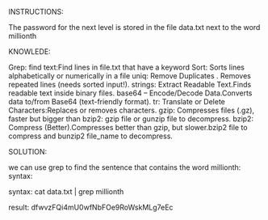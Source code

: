 INSTRUCTIONS:

The password for the next level is stored in the file data.txt next to the word millionth


KNOWLEDE:

Grep: find text:Find lines in file.txt that have a keyword
Sort: Sorts lines alphabetically or numerically in a file
uniq: Remove Duplicates . Removes repeated lines (needs sorted input!).
strings: Extract Readable Text.Finds readable text inside binary files.
base64 – Encode/Decode Data.Converts data to/from Base64 (text-friendly format).
tr: Translate or Delete Characters:Replaces or removes characters.
gzip: Compresses files (.gz), faster but bigger than bzip2: gzip file or gunzip file to decompress.
bzip2: Compress (Better).Compresses better than gzip, but slower.bzip2 file to compress and bunzip2 file_name to decompress.


SOLUTION:

we can use grep to find the sentence that contains the word millionth:
syntax:

syntax: cat data.txt | grep millionth

result:         dfwvzFQi4mU0wfNbFOe9RoWskMLg7eEc
